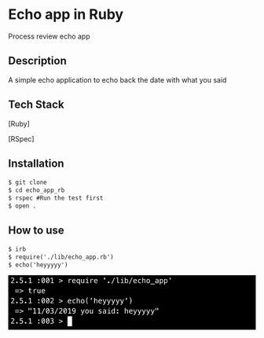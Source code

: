 # Echo app in Ruby
Process review echo app

## Description
A simple echo application to echo back the date with what you said

## Tech Stack
[Ruby]

[RSpec]

## Installation

    $ git clone 
    $ cd echo_app_rb
    $ rspec #Run the test first
    $ open .

## How to use
    $ irb
    $ require('./lib/echo_app.rb')
    $ echo('heyyyyy')
    
![how](https://github.com/anhuiyang/Echo_app_rb/blob/master/images/Screenshot%202019-03-11%20at%203.40.51%20pm.png?raw=true)
